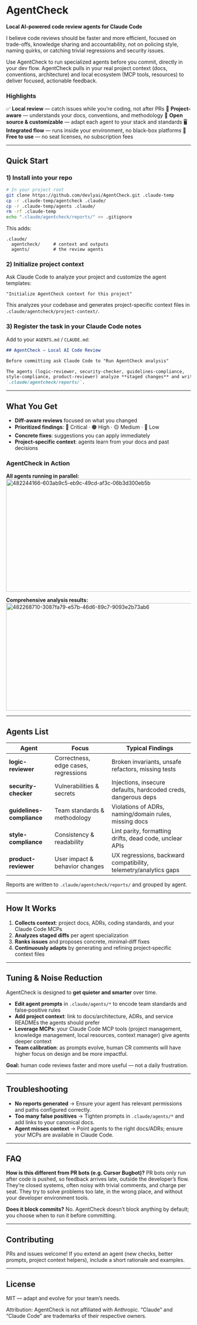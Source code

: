 # AgentCheck

**Local AI-powered code review agents for Claude Code**

I believe code reviews should be faster and more efficient, focused on trade-offs, knowledge sharing and accountability, not on policing style, naming quirks, or catching trivial regressions and security issues.

Use AgentCheck to run specialized agents before you commit, directly in your dev flow. AgentCheck pulls in your real project context (docs, conventions, architecture) and local ecosystem (MCP tools, resources) to deliver focused, actionable feedback.

### Highlights

✅ **Local review** — catch issues while you’re coding, not after PRs
🧠 **Project-aware** — understands your docs, conventions, and methodology
🔧 **Open source & customizable** — adapt each agent to your stack and standards
🖥️ **Integrated flow** — runs inside your environment, no black-box platforms
💸 **Free to use** — no seat licenses, no subscription fees

---

## Quick Start

### 1) Install into your repo

```bash
# In your project root
git clone https://github.com/devlyai/AgentCheck.git .claude-temp
cp -r .claude-temp/agentcheck .claude/
cp -r .claude-temp/agents .claude/
rm -rf .claude-temp
echo ".claude/agentcheck/reports/" >> .gitignore
```

This adds:

```
.claude/
  agentcheck/     # context and outputs
  agents/         # the review agents 
```

### 2) Initialize project context

Ask Claude Code to analyze your project and customize the agent templates:

```
"Initialize AgentCheck context for this project"
```

This analyzes your codebase and generates project-specific context files in `.claude/agentcheck/project-context/`.

### 3) Register the task in your Claude Code notes

Add to your `AGENTS.md` / `CLAUDE.md`:

```markdown
## AgentCheck — Local AI Code Review

Before committing ask Claude Code to "Run AgentCheck analysis"

The agents (logic-reviewer, security-checker, guidelines-compliance,
style-compliance, product-reviewer) analyze **staged changes** and write reports to:
`.claude/agentcheck/reports/`.
```

---

## What You Get

* **Diff‑aware reviews** focused on what you changed
* **Prioritized findings**: 🔴 Critical · 🟠 High · 🟡 Medium · 🔵 Low
* **Concrete fixes**: suggestions you can apply immediately
* **Project‑specific context**: agents learn from your docs and past decisions

### AgentCheck in Action

**All agents running in parallel:**
<img width="553" height="306" alt="482244166-603ab9c5-eb9c-49cd-af3c-06b3d300eb5b" src="https://github.com/user-attachments/assets/83caf100-f3e4-4694-845c-3721fbea9981" />

**Comprehensive analysis results:**
<img width="1183" height="292" alt="482268710-3087fa79-e57b-46d6-89c7-9093e2b73ab6" src="https://github.com/user-attachments/assets/461c981f-8bec-4b1f-b8cb-2977369a405d" />


---

## Agents List

| Agent                     | Focus                                | Typical Findings                                                 |
| ------------------------- | ------------------------------------ | ---------------------------------------------------------------- |
| **logic-reviewer**        | Correctness, edge cases, regressions | Broken invariants, unsafe refactors, missing tests               |
| **security-checker**      | Vulnerabilities & secrets            | Injections, insecure defaults, hardcoded creds, dangerous deps   |
| **guidelines-compliance** | Team standards & methodology         | Violations of ADRs, naming/domain rules, missing docs            |
| **style-compliance**      | Consistency & readability            | Lint parity, formatting drifts, dead code, unclear APIs          |
| **product-reviewer**      | User impact & behavior changes       | UX regressions, backward compatibility, telemetry/analytics gaps |

Reports are written to `.claude/agentcheck/reports/` and grouped by agent.

---

## How It Works

1. **Collects context**: project docs, ADRs, coding standards, and your Claude Code MCPs
2. **Analyzes staged diffs** per agent specialization
3. **Ranks issues** and proposes concrete, minimal‑diff fixes
4. **Continuously adapts** by generating and refining project‑specific context files

---

## Tuning & Noise Reduction

AgentCheck is designed to **get quieter and smarter** over time.

* **Edit agent prompts** in `.claude/agents/*` to encode team standards and false‑positive rules
* **Add project context**: link to docs/architecture, ADRs, and service READMEs the agents should prefer
* **Leverage MCPs**: your Claude Code MCP tools (project management, knowledge management, local resources, context manager) give agents deeper context
* **Team calibration**: as prompts evolve, human CR comments will have higher focus on design and be more impactful.

**Goal:** human code reviews faster and more useful — not a daily frustration.

---

## Troubleshooting

* **No reports generated** → Ensure your agent has relevant permissions and paths configured correctly.
* **Too many false positives** → Tighten prompts in `.claude/agents/*` and add links to your canonical docs.
* **Agent misses context** → Point agents to the right docs/ADRs; ensure your MCPs are available in Claude Code.

---

## FAQ

**How is this different from PR bots (e.g. Cursor Bugbot)?**
PR bots only run after code is pushed, so feedback arrives late, outside the developer’s flow. They’re closed systems, often noisy with trivial comments, and charge per seat. They try to solve problems too late, in the wrong place, and without your developer environment tools.

**Does it block commits?**
No. AgentCheck doesn’t block anything by default; you choose when to run it before committing.

---

## Contributing

PRs and issues welcome! If you extend an agent (new checks, better prompts, project context helpers), include a short rationale and examples.

---

## License

MIT — adapt and evolve for your team’s needs.

Attribution: AgentCheck is not affiliated with Anthropic. “Claude” and “Claude Code” are trademarks of their respective owners.
